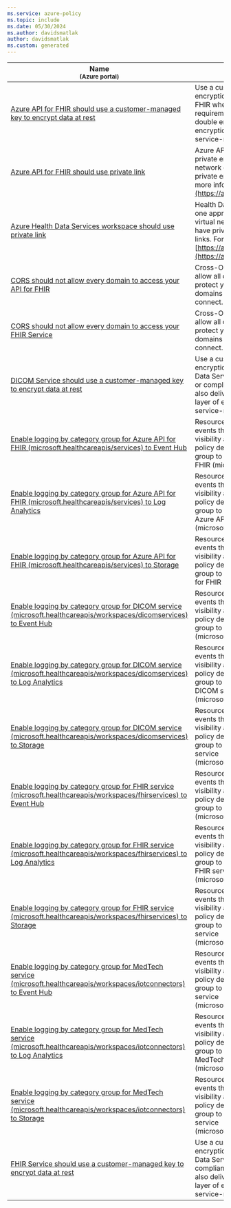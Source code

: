 ```yaml
---
ms.service: azure-policy
ms.topic: include
ms.date: 05/30/2024
ms.author: davidsmatlak
author: davidsmatlak
ms.custom: generated
---
```


|Name<br /><sub>(Azure portal)</sub> |Description |Effect(s) |Version<br /><sub>(GitHub)</sub> |
|---|---|---|---|
|[Azure API for FHIR should use a customer-managed key to encrypt data at rest](https://portal.azure.com/#blade/Microsoft_Azure_Policy/PolicyDetailBlade/definitionId/%2Fproviders%2FMicrosoft.Authorization%2FpolicyDefinitions%2F051cba44-2429-45b9-9649-46cec11c7119) |Use a customer-managed key to control the encryption at rest of the data stored in Azure API for FHIR when this is a regulatory or compliance requirement. Customer-managed keys also deliver double encryption by adding a second layer of encryption on top of the default one done with service-managed keys. |audit, Audit, disabled, Disabled |[1.1.0](https://github.com/Azure/azure-policy/blob/master/built-in-policies/policyDefinitions/API%20for%20FHIR/HealthcareAPIs_EnableByok_Audit.json) |
|[Azure API for FHIR should use private link](https://portal.azure.com/#blade/Microsoft_Azure_Policy/PolicyDetailBlade/definitionId/%2Fproviders%2FMicrosoft.Authorization%2FpolicyDefinitions%2F1ee56206-5dd1-42ab-b02d-8aae8b1634ce) |Azure API for FHIR should have at least one approved private endpoint connection. Clients in a virtual network can securely access resources that have private endpoint connections through private links. For more information, visit: [https://aka.ms/fhir-privatelink](https://aka.ms/fhir-privatelink). |Audit, Disabled |[1.0.0](https://github.com/Azure/azure-policy/blob/master/built-in-policies/policyDefinitions/API%20for%20FHIR/HealthcareAPIs_PrivateLink_Audit.json) |
|[Azure Health Data Services workspace should use private link](https://portal.azure.com/#blade/Microsoft_Azure_Policy/PolicyDetailBlade/definitionId/%2Fproviders%2FMicrosoft.Authorization%2FpolicyDefinitions%2F64528841-2f92-43f6-a137-d52e5c3dbeac) |Health Data Services workspace should have at least one approved private endpoint connection. Clients in a virtual network can securely access resources that have private endpoint connections through private links. For more information, visit: [https://aka.ms/healthcareapisprivatelink](https://aka.ms/healthcareapisprivatelink). |Audit, Disabled |[1.0.0](https://github.com/Azure/azure-policy/blob/master/built-in-policies/policyDefinitions/Health%20Data%20Services%20workspace/PrivateLink_Audit.json) |
|[CORS should not allow every domain to access your API for FHIR](https://portal.azure.com/#blade/Microsoft_Azure_Policy/PolicyDetailBlade/definitionId/%2Fproviders%2FMicrosoft.Authorization%2FpolicyDefinitions%2F0fea8f8a-4169-495d-8307-30ec335f387d) |Cross-Origin Resource Sharing (CORS) should not allow all domains to access your API for FHIR. To protect your API for FHIR, remove access for all domains and explicitly define the domains allowed to connect. |audit, Audit, disabled, Disabled |[1.1.0](https://github.com/Azure/azure-policy/blob/master/built-in-policies/policyDefinitions/API%20for%20FHIR/HealthcareAPIs_RestrictCORSAccess_Audit.json) |
|[CORS should not allow every domain to access your FHIR Service](https://portal.azure.com/#blade/Microsoft_Azure_Policy/PolicyDetailBlade/definitionId/%2Fproviders%2FMicrosoft.Authorization%2FpolicyDefinitions%2Ffe1c9040-c46a-4e81-9aea-c7850fbb3aa6) |Cross-Origin Resource Sharing (CORS) should not allow all domains to access your FHIR Service. To protect your FHIR Service, remove access for all domains and explicitly define the domains allowed to connect. |audit, Audit, disabled, Disabled |[1.1.0](https://github.com/Azure/azure-policy/blob/master/built-in-policies/policyDefinitions/Healthcare%20APIs/FHIR_Service_RestrictCORSAccess_Audit.json) |
|[DICOM Service should use a customer-managed key to encrypt data at rest](https://portal.azure.com/#blade/Microsoft_Azure_Policy/PolicyDetailBlade/definitionId/%2Fproviders%2FMicrosoft.Authorization%2FpolicyDefinitions%2F14961b63-a1eb-4378-8725-7e84ca8db0e6) |Use a customer-managed key to control the encryption at rest of the data stored in Azure Health Data Services DICOM Service when this is a regulatory or compliance requirement. Customer-managed keys also deliver double encryption by adding a second layer of encryption on top of the default one done with service-managed keys. |Audit, Disabled |[1.0.0](https://github.com/Azure/azure-policy/blob/master/built-in-policies/policyDefinitions/Healthcare%20APIs/DICOM_Service_CMK_Enabled.json) |
|[Enable logging by category group for Azure API for FHIR (microsoft.healthcareapis/services) to Event Hub](https://portal.azure.com/#blade/Microsoft_Azure_Policy/PolicyDetailBlade/definitionId/%2Fproviders%2FMicrosoft.Authorization%2FpolicyDefinitions%2Ff231d9f4-9110-40eb-979e-e4eac6602be2) |Resource logs should be enabled to track activities and events that take place on your resources and give you visibility and insights into any changes that occur. This policy deploys a diagnostic setting using a category group to route logs to an Event Hub for Azure API for FHIR (microsoft.healthcareapis/services). |DeployIfNotExists, AuditIfNotExists, Disabled |[1.0.0](https://github.com/Azure/azure-policy/blob/master/built-in-policies/policyDefinitions/Monitoring/DS_EH_healthcareapis-services_DINE.json) |
|[Enable logging by category group for Azure API for FHIR (microsoft.healthcareapis/services) to Log Analytics](https://portal.azure.com/#blade/Microsoft_Azure_Policy/PolicyDetailBlade/definitionId/%2Fproviders%2FMicrosoft.Authorization%2FpolicyDefinitions%2Fe25bcb29-0412-42c3-a526-1ff794310a1e) |Resource logs should be enabled to track activities and events that take place on your resources and give you visibility and insights into any changes that occur. This policy deploys a diagnostic setting using a category group to route logs to a Log Analytics workspace for Azure API for FHIR (microsoft.healthcareapis/services). |DeployIfNotExists, AuditIfNotExists, Disabled |[1.0.0](https://github.com/Azure/azure-policy/blob/master/built-in-policies/policyDefinitions/Monitoring/DS_LA_healthcareapis-services_DINE.json) |
|[Enable logging by category group for Azure API for FHIR (microsoft.healthcareapis/services) to Storage](https://portal.azure.com/#blade/Microsoft_Azure_Policy/PolicyDetailBlade/definitionId/%2Fproviders%2FMicrosoft.Authorization%2FpolicyDefinitions%2F5e23caa9-3cea-4f5b-a181-ba6a3bdb91ef) |Resource logs should be enabled to track activities and events that take place on your resources and give you visibility and insights into any changes that occur. This policy deploys a diagnostic setting using a category group to route logs to a Storage Account for Azure API for FHIR (microsoft.healthcareapis/services). |DeployIfNotExists, AuditIfNotExists, Disabled |[1.0.0](https://github.com/Azure/azure-policy/blob/master/built-in-policies/policyDefinitions/Monitoring/DS_ST_healthcareapis-services_DINE.json) |
|[Enable logging by category group for DICOM service (microsoft.healthcareapis/workspaces/dicomservices) to Event Hub](https://portal.azure.com/#blade/Microsoft_Azure_Policy/PolicyDetailBlade/definitionId/%2Fproviders%2FMicrosoft.Authorization%2FpolicyDefinitions%2Fdb20d5eb-782b-4c4d-b668-06816ec72c58) |Resource logs should be enabled to track activities and events that take place on your resources and give you visibility and insights into any changes that occur. This policy deploys a diagnostic setting using a category group to route logs to an Event Hub for DICOM service (microsoft.healthcareapis/workspaces/dicomservices). |DeployIfNotExists, AuditIfNotExists, Disabled |[1.0.0](https://github.com/Azure/azure-policy/blob/master/built-in-policies/policyDefinitions/Monitoring/DS_EH_healthcareapis-workspaces-dicomservices_DINE.json) |
|[Enable logging by category group for DICOM service (microsoft.healthcareapis/workspaces/dicomservices) to Log Analytics](https://portal.azure.com/#blade/Microsoft_Azure_Policy/PolicyDetailBlade/definitionId/%2Fproviders%2FMicrosoft.Authorization%2FpolicyDefinitions%2Ff0d25196-1ea4-49e1-ad53-ccada27b4862) |Resource logs should be enabled to track activities and events that take place on your resources and give you visibility and insights into any changes that occur. This policy deploys a diagnostic setting using a category group to route logs to a Log Analytics workspace for DICOM service (microsoft.healthcareapis/workspaces/dicomservices). |DeployIfNotExists, AuditIfNotExists, Disabled |[1.0.0](https://github.com/Azure/azure-policy/blob/master/built-in-policies/policyDefinitions/Monitoring/DS_LA_healthcareapis-workspaces-dicomservices_DINE.json) |
|[Enable logging by category group for DICOM service (microsoft.healthcareapis/workspaces/dicomservices) to Storage](https://portal.azure.com/#blade/Microsoft_Azure_Policy/PolicyDetailBlade/definitionId/%2Fproviders%2FMicrosoft.Authorization%2FpolicyDefinitions%2F3ce7ba9e-058f-4ce9-b4d6-22e6c1238904) |Resource logs should be enabled to track activities and events that take place on your resources and give you visibility and insights into any changes that occur. This policy deploys a diagnostic setting using a category group to route logs to a Storage Account for DICOM service (microsoft.healthcareapis/workspaces/dicomservices). |DeployIfNotExists, AuditIfNotExists, Disabled |[1.0.0](https://github.com/Azure/azure-policy/blob/master/built-in-policies/policyDefinitions/Monitoring/DS_ST_healthcareapis-workspaces-dicomservices_DINE.json) |
|[Enable logging by category group for FHIR service (microsoft.healthcareapis/workspaces/fhirservices) to Event Hub](https://portal.azure.com/#blade/Microsoft_Azure_Policy/PolicyDetailBlade/definitionId/%2Fproviders%2FMicrosoft.Authorization%2FpolicyDefinitions%2Fe260a121-c160-4da3-8a0f-e2c0ff6c561e) |Resource logs should be enabled to track activities and events that take place on your resources and give you visibility and insights into any changes that occur. This policy deploys a diagnostic setting using a category group to route logs to an Event Hub for FHIR service (microsoft.healthcareapis/workspaces/fhirservices). |DeployIfNotExists, AuditIfNotExists, Disabled |[1.0.0](https://github.com/Azure/azure-policy/blob/master/built-in-policies/policyDefinitions/Monitoring/DS_EH_healthcareapis-workspaces-fhirservices_DINE.json) |
|[Enable logging by category group for FHIR service (microsoft.healthcareapis/workspaces/fhirservices) to Log Analytics](https://portal.azure.com/#blade/Microsoft_Azure_Policy/PolicyDetailBlade/definitionId/%2Fproviders%2FMicrosoft.Authorization%2FpolicyDefinitions%2Feb2fea88-fa7b-4531-a4c1-428c618fbcc8) |Resource logs should be enabled to track activities and events that take place on your resources and give you visibility and insights into any changes that occur. This policy deploys a diagnostic setting using a category group to route logs to a Log Analytics workspace for FHIR service (microsoft.healthcareapis/workspaces/fhirservices). |DeployIfNotExists, AuditIfNotExists, Disabled |[1.0.0](https://github.com/Azure/azure-policy/blob/master/built-in-policies/policyDefinitions/Monitoring/DS_LA_healthcareapis-workspaces-fhirservices_DINE.json) |
|[Enable logging by category group for FHIR service (microsoft.healthcareapis/workspaces/fhirservices) to Storage](https://portal.azure.com/#blade/Microsoft_Azure_Policy/PolicyDetailBlade/definitionId/%2Fproviders%2FMicrosoft.Authorization%2FpolicyDefinitions%2F1888f765-327a-4a8d-9816-968b34ea8b78) |Resource logs should be enabled to track activities and events that take place on your resources and give you visibility and insights into any changes that occur. This policy deploys a diagnostic setting using a category group to route logs to a Storage Account for FHIR service (microsoft.healthcareapis/workspaces/fhirservices). |DeployIfNotExists, AuditIfNotExists, Disabled |[1.0.0](https://github.com/Azure/azure-policy/blob/master/built-in-policies/policyDefinitions/Monitoring/DS_ST_healthcareapis-workspaces-fhirservices_DINE.json) |
|[Enable logging by category group for MedTech service (microsoft.healthcareapis/workspaces/iotconnectors) to Event Hub](https://portal.azure.com/#blade/Microsoft_Azure_Policy/PolicyDetailBlade/definitionId/%2Fproviders%2FMicrosoft.Authorization%2FpolicyDefinitions%2F73baf464-93bb-450f-bda5-209c16d28dc3) |Resource logs should be enabled to track activities and events that take place on your resources and give you visibility and insights into any changes that occur. This policy deploys a diagnostic setting using a category group to route logs to an Event Hub for MedTech service (microsoft.healthcareapis/workspaces/iotconnectors). |DeployIfNotExists, AuditIfNotExists, Disabled |[1.0.0](https://github.com/Azure/azure-policy/blob/master/built-in-policies/policyDefinitions/Monitoring/DS_EH_healthcareapis-workspaces-iotconnectors_DINE.json) |
|[Enable logging by category group for MedTech service (microsoft.healthcareapis/workspaces/iotconnectors) to Log Analytics](https://portal.azure.com/#blade/Microsoft_Azure_Policy/PolicyDetailBlade/definitionId/%2Fproviders%2FMicrosoft.Authorization%2FpolicyDefinitions%2F557c828f-aa51-40d9-868a-cff8d3982818) |Resource logs should be enabled to track activities and events that take place on your resources and give you visibility and insights into any changes that occur. This policy deploys a diagnostic setting using a category group to route logs to a Log Analytics workspace for MedTech service (microsoft.healthcareapis/workspaces/iotconnectors). |DeployIfNotExists, AuditIfNotExists, Disabled |[1.0.0](https://github.com/Azure/azure-policy/blob/master/built-in-policies/policyDefinitions/Monitoring/DS_LA_healthcareapis-workspaces-iotconnectors_DINE.json) |
|[Enable logging by category group for MedTech service (microsoft.healthcareapis/workspaces/iotconnectors) to Storage](https://portal.azure.com/#blade/Microsoft_Azure_Policy/PolicyDetailBlade/definitionId/%2Fproviders%2FMicrosoft.Authorization%2FpolicyDefinitions%2F5798b390-1b02-47b7-88fb-90adf07e8d1b) |Resource logs should be enabled to track activities and events that take place on your resources and give you visibility and insights into any changes that occur. This policy deploys a diagnostic setting using a category group to route logs to a Storage Account for MedTech service (microsoft.healthcareapis/workspaces/iotconnectors). |DeployIfNotExists, AuditIfNotExists, Disabled |[1.0.0](https://github.com/Azure/azure-policy/blob/master/built-in-policies/policyDefinitions/Monitoring/DS_ST_healthcareapis-workspaces-iotconnectors_DINE.json) |
|[FHIR Service should use a customer-managed key to encrypt data at rest](https://portal.azure.com/#blade/Microsoft_Azure_Policy/PolicyDetailBlade/definitionId/%2Fproviders%2FMicrosoft.Authorization%2FpolicyDefinitions%2Fc42dee8c-0202-4a12-bd8e-3e171cbf64dd) |Use a customer-managed key to control the encryption at rest of the data stored in Azure Health Data Services FHIR Service when this is a regulatory or compliance requirement. Customer-managed keys also deliver double encryption by adding a second layer of encryption on top of the default one done with service-managed keys. |Audit, Disabled |[1.0.0](https://github.com/Azure/azure-policy/blob/master/built-in-policies/policyDefinitions/Healthcare%20APIs/FHIR_Service_CMK_Enabled.json) |
